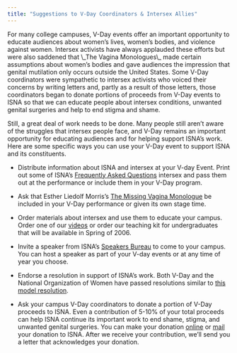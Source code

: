 ```yaml
---
title: "Suggestions to V-Day Coordinators & Intersex Allies"
---
```


<p>For many college campuses, V-Day events offer an important opportunity to educate audiences about women’s lives, women’s bodies, and violence against women. Intersex activists have always applauded these efforts but were also saddened that \_The Vagina Monologues\_ made certain assumptions about women’s bodies and gave audiences the impression that genital mutilation only occurs outside the United States. Some V-Day coordinators were sympathetic to intersex activists who voiced their concerns by writing letters and, partly as a result of those letters, those coordinators began to donate portions of proceeds from V-Day events to <span class="caps">ISNA</span> so that we can educate people about intersex conditions, unwanted genital surgeries and help to end stigma and shame.  </p>

<p>Still, a great deal of work needs to be done. Many people still aren’t aware of the struggles that intersex people face, and V-Day remains an important opportunity for educating audiences and for helping support <span class="caps">ISNA</span>’s work. Here are some specific ways you can use your V-Day event to support <span class="caps">ISNA</span> and its constituents.  </p>

<ul>
	<li>Distribute information about <span class="caps">ISNA</span> and intersex at your V-day Event. Print out some of <span class="caps">ISNA</span>’s <a href="http://www.isna.org/faqabout">Frequently Asked Questions</a> intersex and pass them out at the performance or include them in your V-Day program.</li>
</ul>

<ul>
	<li>Ask that Esther Liedolf Morris’s <a href="http://www.isna.org/missingvagina">The Missing Vagina Monologue</a> be included in your V-Day performance or given its own stage time.</li>
</ul>

<ul>
	<li>Order materials about intersex and use them to educate your campus. Order one of our <a href="http://www.isna.org/videos">videos</a> or order our teaching kit for undergraduates that will be available in Spring of 2006.</li>
</ul>

<ul>
	<li>Invite a speaker from <span class="caps">ISNA</span>’s <a href="http://www.isna.org/about/speakers/">Speakers Bureau</a> to come to your campus. You can host a speaker as part of your V-day events or at any time of year you choose.</li>
</ul>

<ul>
	<li>Endorse a resolution in support of <span class="caps">ISNA</span>’s work. Both V-Day and the National Organization of Women have passed resolutions similar to <a href="http://www.isna.org/node/78">this model resolution</a>.</li>
</ul>

<ul>
	<li>Ask your campus V-Day coordinators to donate a portion of V-Day proceeds to <span class="caps">ISNA</span>. Even a contribution of 5-10% of your total proceeds can help <span class="caps">ISNA</span> continue its important work to end shame, stigma, and unwanted genital surgeries. You can make your donation <a href="/donate">online</a> or <a href="http://www.isna.org/about/contact">mail</a> your donation to <span class="caps">ISNA</span>. After we receive your contribution, we’ll send you a letter that acknowledges your donation.</li>
</ul>